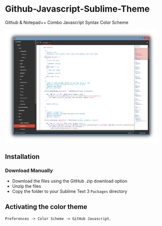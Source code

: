 # Github-Javascript-Sublime-Theme
Github &amp; Notepad++ Combo Javascript Syntax Color Scheme

![Github-Javascript-Sublime-Theme](https://raw.githubusercontent.com/felixmaier/Github-Javascript-Sublime-Theme/master/preview.png)

## Installation

### Download Manually

* Download the files using the GitHub .zip download option
* Unzip the files
* Copy the folder to your Sublime Text 3 `Packages` directory

## Activating the color theme

`Preferences -> Color Scheme -> GitHub Javascript`.
